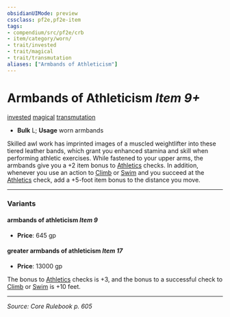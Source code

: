 ```yaml
---
obsidianUIMode: preview
cssclass: pf2e,pf2e-item
tags:
- compendium/src/pf2e/crb
- item/category/worn/
- trait/invested
- trait/magical
- trait/transmutation
aliases: ["Armbands of Athleticism"]
---
```

# Armbands of Athleticism *Item 9+*  
[invested](invested.md "Invested Item Trait")  [magical](magical.md "Magical Item Trait")  [transmutation](transmutation.md "Transmutation School Trait")  

- **Bulk** L; **Usage** worn armbands

Skilled awl work has imprinted images of a muscled weightlifter into these tiered leather bands, which grant you enhanced stamina and skill when performing athletic exercises. While fastened to your upper arms, the armbands give you a +2 item bonus to [Athletics](skills.md#Athletics) checks. In addition, whenever you use an action to [Climb](climb.md) or [Swim](swim.md) and you succeed at the [Athletics](skills.md#Athletics) check, add a +5-foot item bonus to the distance you move.

---

### Variants

#### armbands of athleticism *Item 9*

- **Price**: 645 gp

#### greater armbands of athleticism *Item 17*

- **Price**: 13000 gp

The bonus to [Athletics](skills.md#Athletics) checks is +3, and the bonus to a successful check to [Climb](climb.md) or [Swim](swim.md) is +10 feet.

---
*Source: Core Rulebook p. 605*
